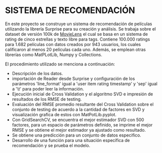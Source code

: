 # SISTEMA DE RECOMENDACIÓN
En este proyecto se construye un sistema de recomendación de películas utilizando la librería Surprise para su creación y análisis. Se trabaja sobre el dataset de versión 100k de [MovieLens](https://grouplens.org/datasets/movielens/) el cual se basa en un sistema de rating de cinco estrellas y texto libre para tags. Contiene 100.000 ratings para 1.682 películas con datos creados por 943 usuarios, los cuales calificaron al menos 20 películas cada uno. Además, se emplean otras librerías como MatPLotLib, Numpy y Collections.

El procedimiento utilizado se menciona a continuación:
-	Descripción de los datos.
-	importación de Reader desde Surprise y configuración de los parámetros 'line_format' igual a 'user item rating timestamp' y 'sep' igual a '\t' para poder leer la información.
-	 Ejecución inicial de Cross Validation y el algoritmo SVD e impresión de resultados de los RMSE de testing.
-	Evaluación del RMSE promedio resultante del Cross Validation sobre el conjunto de testing de acuerdo a la cantidad de factores en SVD y visualización grafica de estos con MatPotLib.pyplot.
-	Con GridSearchCV, se encuentra el mejor estimador SVD con 500 factores, para un espacio de parámetros definido, se imprime el mejor RMSE y se obtiene el mejor estimador ya ajustado como resultado.
-	Se obtiene una predicción para un conjunto de datos especifico.
-	Desarrollo de una función para una situación específica de recomendación y se prueba el modelo.

